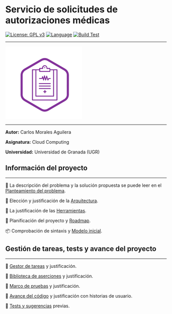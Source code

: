 # Servicio de solicitudes de autorizaciones médicas

[![License: GPL v3](https://img.shields.io/badge/License-GPLv3-blue.svg)](https://www.gnu.org/licenses/gpl-3.0) [![Language](https://img.shields.io/badge/Language-Python-red.svg)](https://www.python.org/)  [![Build Test](https://img.shields.io/travis/Carlosma7/CC-MedAuth/main)](https://travis-ci.org/github/Carlosma7/CC-MedAuth) 

---

![Logo MedAuth](./doc/img/logo_medauth.png "Logo MedAuth")

---

**Autor:** Carlos Morales Aguilera

**Asignatura:** Cloud Computing

**Universidad:** Universidad de Granada (UGR)

## Información del proyecto

---

:hospital: La descripción del problema y la solución propuesta se puede leer en el [Planteamiento del problema](https://carlosma7.github.io/MedAuth/doc/descripcion_problema).

:triangular_ruler: Elección y justificación de la [Arquitectura](https://carlosma7.github.io/MedAuth/doc/arquitectura).

:hammer: La justificación de las [Herramientas](https://carlosma7.github.io/MedAuth/doc/justificacion_herramientas).

:round_pushpin: Planificación del proyecto y [Roadmap](https://carlosma7.github.io/MedAuth/doc/roadmap).

:package: Comprobación de sintaxis y [Modelo inicial](https://carlosma7.github.io/MedAuth/doc/modelo_inicial).

## Gestión de tareas, tests y avance del proyecto

---

:small_blue_diamond: [Gestor de tareas](https://carlosma7.github.io/MedAuth/doc/gestor_tareas) y justificación.

:small_blue_diamond: [Biblioteca de aserciones](https://carlosma7.github.io/MedAuth/doc/biblioteca_asercion) y justificación.

:small_blue_diamond: [Marco de pruebas](https://carlosma7.github.io/MedAuth/doc/marco_pruebas) y justificación.

:small_blue_diamond: [Avance del código](https://carlosma7.github.io/MedAuth/doc/avance_codigo) y justificación con historias de usuario.

:small_blue_diamond: [Tests y sugerencias](https://carlosma7.github.io/MedAuth/doc/test_sugerencias) previas.

